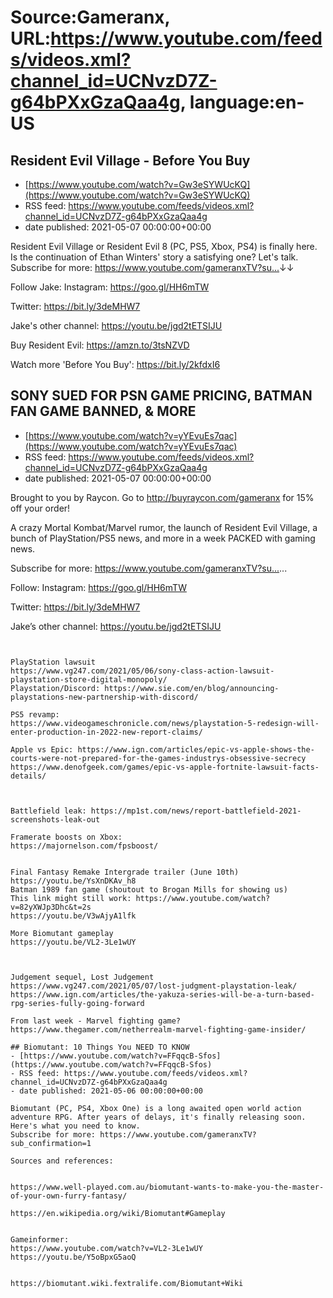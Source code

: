 # Source:Gameranx, URL:https://www.youtube.com/feeds/videos.xml?channel_id=UCNvzD7Z-g64bPXxGzaQaa4g, language:en-US

## Resident Evil Village - Before You Buy
 - [https://www.youtube.com/watch?v=Gw3eSYWUcKQ](https://www.youtube.com/watch?v=Gw3eSYWUcKQ)
 - RSS feed: https://www.youtube.com/feeds/videos.xml?channel_id=UCNvzD7Z-g64bPXxGzaQaa4g
 - date published: 2021-05-07 00:00:00+00:00

Resident Evil Village or Resident Evil 8 (PC, PS5, Xbox, PS4) is finally here. Is the continuation of Ethan Winters' story a satisfying one? Let's talk.
Subscribe for more: https://www.youtube.com/gameranxTV?su...​ ↓↓

Follow Jake: 
Instagram: https://goo.gl/HH6mTW​

Twitter: https://bit.ly/3deMHW7​

Jake's other channel: https://youtu.be/jgd2tETSIJU



Buy Resident Evil: https://amzn.to/3tsNZVD


Watch more 'Before You Buy': https://bit.ly/2kfdxI6​

## SONY SUED FOR PSN GAME PRICING, BATMAN FAN GAME BANNED, & MORE
 - [https://www.youtube.com/watch?v=yYEvuEs7qac](https://www.youtube.com/watch?v=yYEvuEs7qac)
 - RSS feed: https://www.youtube.com/feeds/videos.xml?channel_id=UCNvzD7Z-g64bPXxGzaQaa4g
 - date published: 2021-05-07 00:00:00+00:00

Brought to you by Raycon. Go to http://buyraycon.com/gameranx for 15% off your order!

A crazy Mortal Kombat/Marvel rumor, the launch of Resident Evil Village, a bunch of PlayStation/PS5 news, and more in a week PACKED with gaming news.

Subscribe for more: https://www.youtube.com/gameranxTV?su...​...


Follow:
 Instagram: https://goo.gl/HH6mTW​​​​​​​

Twitter: https://bit.ly/3deMHW7​​​​​​​

Jake’s other channel:
https://youtu.be/jgd2tETSIJU



 ~~~~STORIES~~~~


PlayStation lawsuit
https://www.vg247.com/2021/05/06/sony-class-action-lawsuit-playstation-store-digital-monopoly/
Playstation/Discord: https://www.sie.com/en/blog/announcing-playstations-new-partnership-with-discord/

PS5 revamp:
https://www.videogameschronicle.com/news/playstation-5-redesign-will-enter-production-in-2022-new-report-claims/

Apple vs Epic: https://www.ign.com/articles/epic-vs-apple-shows-the-courts-were-not-prepared-for-the-games-industrys-obsessive-secrecy
https://www.denofgeek.com/games/epic-vs-apple-fortnite-lawsuit-facts-details/



Battlefield leak: https://mp1st.com/news/report-battlefield-2021-screenshots-leak-out

Framerate boosts on Xbox:
https://majornelson.com/fpsboost/


Final Fantasy Remake Intergrade trailer (June 10th)
https://youtu.be/YsXnDKAv_h8
Batman 1989 fan game (shoutout to Brogan Mills for showing us)
This link might still work: https://www.youtube.com/watch?v=82yXWJp3Dhc&t=2s
https://youtu.be/V3wAjyA1lfk

More Biomutant gameplay
https://youtu.be/VL2-3Le1wUY



Judgement sequel, Lost Judgement
https://www.vg247.com/2021/05/07/lost-judgment-playstation-leak/
https://www.ign.com/articles/the-yakuza-series-will-be-a-turn-based-rpg-series-fully-going-forward

From last week - Marvel fighting game?
https://www.thegamer.com/netherrealm-marvel-fighting-game-insider/

## Biomutant: 10 Things You NEED TO KNOW
 - [https://www.youtube.com/watch?v=FFqqcB-Sfos](https://www.youtube.com/watch?v=FFqqcB-Sfos)
 - RSS feed: https://www.youtube.com/feeds/videos.xml?channel_id=UCNvzD7Z-g64bPXxGzaQaa4g
 - date published: 2021-05-06 00:00:00+00:00

Biomutant (PC, PS4, Xbox One) is a long awaited open world action adventure RPG. After years of delays, it's finally releasing soon. Here's what you need to know.
Subscribe for more: https://www.youtube.com/gameranxTV?sub_confirmation=1

Sources and references:


https://www.well-played.com.au/biomutant-wants-to-make-you-the-master-of-your-own-furry-fantasy/

https://en.wikipedia.org/wiki/Biomutant#Gameplay


Gameinformer:
https://www.youtube.com/watch?v=VL2-3Le1wUY
https://youtu.be/Y5oBpxG5aoQ


https://biomutant.wiki.fextralife.com/Biomutant+Wiki


